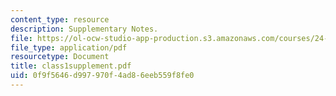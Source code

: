 ```yaml
---
content_type: resource
description: Supplementary Notes.
file: https://ol-ocw-studio-app-production.s3.amazonaws.com/courses/24-964-topics-in-phonology-fall-2004/0f9f5646d997970f4ad86eeb559f8fe0_class1supplement.pdf
file_type: application/pdf
resourcetype: Document
title: class1supplement.pdf
uid: 0f9f5646-d997-970f-4ad8-6eeb559f8fe0
---
```

